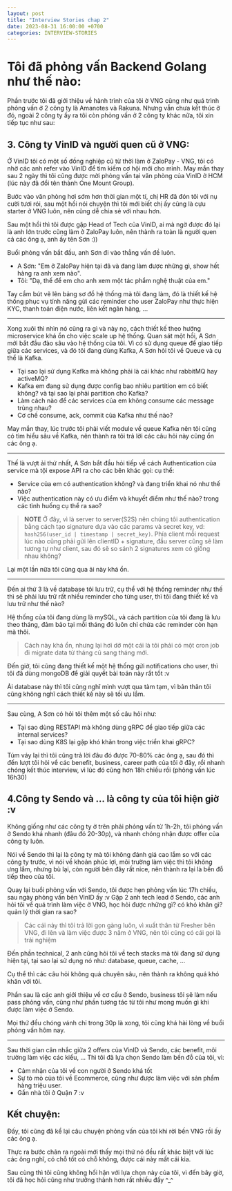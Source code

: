 ```yaml
---
layout: post
title: "Interview Stories chap 2"
date: 2023-08-31 16:00:00 +0700
categories: INTERVIEW-STORIES
---
```


# Tôi đã phỏng vấn Backend Golang như thế nào:
Phần trước tôi đã giới thiệu về hành trình của tôi ờ VNG cũng như quá trình phỏng vấn ở 2 công ty là Amanotes và Rakuna.
Nhưng vẫn chưa kết thúc ở đó, ngoài 2 công ty ấy ra tôi còn phỏng vấn ở 2 công ty khác nữa, tôi xin tiếp tục như sau:

## 3. Công ty VinID và người quen cũ ở VNG:
Ở VinID tôi có một số đồng nghiệp cũ từ thời làm ở ZaloPay - VNG, tôi có nhờ các anh refer vào VinID để tìm kiếm cơ hội mới
cho mình.
May mắn thay sau 2 ngày thì tôi cũng được mời phỏng vấn tại văn phòng của VinID ở HCM
(lúc này đã đổi tên thành One Mount Group).

Bước vào văn phòng hơi sớm hơn thời gian một tí, chị HR đã đón tôi với nụ cười tươi rói, sau một hồi nói chuyện thì tôi
mới biết chị ấy cũng là cựu starter ở VNG luôn, nên cũng dễ chia sẻ với nhau hơn.

Sau một hồi thì tôi được gặp Head of Tech của VinID, ai mà ngờ được đó lại là anh lớn trước cũng làm ở ZaloPay luôn,
nên thành ra toàn là người quen cả các ông ạ, anh ấy tên Sơn :))

Buổi phỏng vấn bắt đầu, anh Sơn đi vào thẳng vấn đề luôn.
- A Sơn: "Em ở ZaloPay hiện tại đã và đang làm được những gì, show hết hàng ra anh xem nào".
- Tôi: "Dạ, thế để em cho anh xem một tác phẩm nghệ thuật của em."

Tay cầm bút vẽ lên bảng sơ đồ hệ thống mà tôi đang làm, đó là thiết kế hệ thống phục vụ tính năng gửi các reminder cho user
ZaloPay như thực hiện KYC, thanh toán điện nước, liên kết ngân hàng, ...

---
Xong xuôi thì nhìn nó cũng ra gì và này nọ, cách thiết kế theo hướng microservice khá ổn cho việc scale up hệ thống.
Quan sát một hồi, A Sơn mới bắt đầu đào sâu vào hệ thống của tôi.
Vì có sử dụng queue để giao tiếp giữa các services, và đó tôi đang dùng Kafka, A Sơn hỏi tôi về Queue và cụ thể là Kafka.
+ Tại sao lại sử dụng Kafka mà không phải là cái khác như rabbitMQ hay activeMQ?
+ Kafka em đang sử dụng được config bao nhiêu partition em có biết không? và tại sao lại phải partition cho Kafka?
+ Làm cách nào để các services của em không consume các message trùng nhau?
+ Cơ chế consume, ack, commit của Kafka như thế nào?

May mắn thay, lúc trước tôi phải viết module về queue Kafka nên tôi cũng có tìm hiểu sâu về Kafka, nên thành ra tôi trả lời
các câu hỏi này cũng ổn các ông ạ.

---
Thế là vượt ải thứ nhất, A Sơn bắt đầu hỏi tiếp về cách Authentication của service mà tội expose API ra cho các bên khác gọi:
cụ thể:
+ Service của em có authentication không? và đang triển khai nó như thế nào?
+ Việc authentication này có ưu điểm và khuyết điểm như thế nào? trong các tình huống cụ thể ra sao?

> **NOTE**
Ở đây, vì là server to server(S2S) nên chúng tôi authentication bằng cách
tạo signature dựa vào các params và secret key, vd: `hash256(user_id | timestamp | secret_key)`. Phía client mỗi request
lúc nào cũng phải gửi lên clientID + signature, đầu server cũng sẽ làm tương tự như client, sau đó sẽ so sánh 2 signatures
xem có giống nhau không?

Lại một lần nữa tôi cũng qua ải này khá ổn.

---

Đến ai thứ 3 là về database tôi lưu trữ, cụ thể với hệ thống reminder như thế thì sẽ phải lưu trữ rất nhiều reminder cho từng
user, thì tôi đang thiết kế và lưu trữ như thế nào?

Hệ thống của tôi đang dùng là mySQL, và cách partition của tôi đang là lưu theo tháng, đảm bảo tại mỗi tháng đó luôn chỉ
chứa các reminder còn hạn mà thôi.
> Cách này khá ổn, nhưng lại hơi dở một cái là tôi phải có một cron job đi migrate data từ tháng cũ sang tháng mới.

Đến giờ, tôi cũng đang thiết kế một hệ thống gửi notifications cho user, thì tôi đã dùng mongoDB để giải quyết bài toán này
rất tốt :v

Ải database này thì tôi cũng nghĩ mình vượt qua tàm tạm, vì bản thân tôi cũng không nghĩ cách thiết kế này sẽ tối ưu lắm.

--- 
Sau cùng, A Sơn có hỏi tôi thêm một số câu hỏi như:
+ Tại sao dùng RESTAPI mà không dùng gRPC để giao tiếp giữa các internal services?
+ Tại sao dùng K8S lại gặp khó khăn trong việc triển khai gRPC?

Túm váy lại thì tôi cũng trả lời đâu đó được 70-80% các ông ạ, sau đó thì đến lượt tôi hỏi về các benefit, business, career path
của tôi ở đây, rồi nhanh chóng kết thúc interview, vì lúc đó cũng hơn 18h chiều rồi (phỏng vấn lúc 16h30)

## 4.Công ty Sendo và ... là công ty của tôi hiện giờ :v

Không giống như các công ty ở trên phải phỏng vấn từ 1h-2h, tôi phỏng vấn ở Sendo khá nhanh (đâu đó 20-30p), và nhanh chóng
nhận được offer của công ty luôn.

Nói về Sendo thì lại là công ty mà tôi không đánh giá cao lắm so với các công ty trước, vì nói về khoản phúc lợi, môi trường
làm việc thì tôi không ưng lắm, nhưng bù lại, còn người bên đây rất nice, nên thành ra lại là bến đỗ tiếp theo của tôi.

Quay lại buổi phỏng vấn với Sendo, tôi được hẹn phỏng vấn lúc 17h chiều, sau ngày phỏng vấn bên VinID ấy :v
Gặp 2 anh tech lead ở Sendo, các anh hỏi tôi về quá trình làm việc ở VNG, học hỏi được những gì? có khó khăn gì?
quản lý thời gian ra sao?
> Các cái này thì tôi trả lời gọn gàng luôn, vì xuất thân từ Fresher bên VNG, đi lên và làm việc được 3 năm ở VNG, nên tôi
cũng có cái gọi là trải nghiệm

Đến phần technical, 2 anh cũng hỏi tôi về tech stacks mà tôi đang sử dụng hiện tại, tại sao lại sử dụng nó như:
database, queue, cache, ...

Cụ thể thì các câu hỏi không quá chuyên sâu, nên thành ra không quá khó khăn với tôi.

Phần sau là các anh giới thiệu về cơ cấu ở Sendo, business tôi sẽ làm nếu pass phỏng vấn, cũng như
phần tương tác từ tôi như mong muốn gì khi được làm việc ở Sendo.

Mọi thứ đều chóng vánh chỉ trong 30p là xong, tôi cũng khá hài lòng về buổi phỏng vấn hôm nay.

---
Sau thời gian cân nhắc giữa 2 offers của VinID và Sendo, các benefit, môi trường làm việc các kiểu, ... Thì tôi đã
lựa chọn Sendo làm bến đỗ của tôi, vì:
+ Cảm nhận của tôi về con người ở Sendo khá tốt
+ Sự tò mò của tôi về Ecommerce, cũng như được làm việc với sản phẩm hàng triệu user.
+ Gần nhà tôi ở Quận 7 :v

## Kết chuyện:
Đấy, tôi cũng đã kể lại câu chuyện phỏng vấn của tôi khi rời bến VNG rồi ấy các ông ạ.

Thực ra bước chân ra ngoài mới thấy mọi thứ nó đều rất khác biệt với lúc các ông nghĩ, có chỗ tốt có chỗ không, được cái này
mất cái kia.

Sau cùng thì tôi cũng không hối hận với lựa chọn này của tôi, vì đến bây giờ, tôi đã học hỏi cũng như trưởng thành
hơn rất nhiều đấy ^_^
